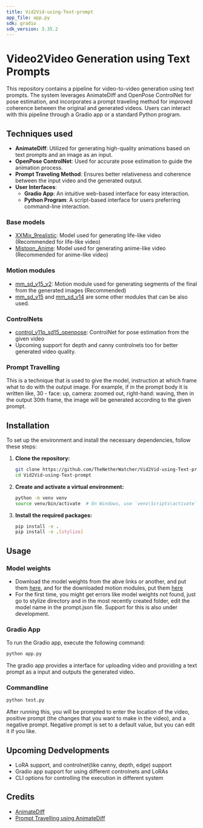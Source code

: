 ```yaml
---
title: Vid2Vid-using-Text-prompt
app_file: app.py
sdk: gradio
sdk_version: 3.35.2
---
```

# Video2Video Generation using Text Prompts

This repository contains a pipeline for video-to-video generation using text prompts. The system leverages AnimateDiff and OpenPose ControlNet for pose estimation, and incorporates a prompt traveling method for improved coherence between the original and generated videos. Users can interact with this pipeline through a Gradio app or a standard Python program.

## Techniques used

- **AnimateDiff**: Utilized for generating high-quality animations based on text prompts and an image as an input.
- **OpenPose ControlNet**: Used for accurate pose estimation to guide the animation process.
- **Prompt Traveling Method**: Ensures better relativeness and coherence between the input video and the generated output.
- **User Interfaces**: 
  - **Gradio App**: An intuitive web-based interface for easy interaction.
  - **Python Program**: A script-based interface for users preferring command-line interaction.
 
### Base models 

- [XXMix_9realistic](https://civitai.com/models/47274): Model used for generating life-like video (Recommended for life-like video)
- [Mistoon_Anime](https://civitai.com/models/24149/mistoonanime): Model used for generating anime-like video (Recommended for anime-like video)

### Motion modules 

- [mm_sd_v15_v2](https://huggingface.co/guoyww/animatediff/blob/main/mm_sd_v15_v2.ckpt): Motion module used for generating segments of the final from the generated images (Recommended)
- [mm_sd_v15](https://huggingface.co/guoyww/animatediff/blob/main/mm_sd_v15.ckpt) and [mm_sd_v14](https://huggingface.co/guoyww/animatediff/blob/main/mm_sd_v14.ckpt) are some other modules that can be also used.

### ControlNets 

- [control_v11p_sd15_openpose](https://huggingface.co/lllyasviel/ControlNet-v1-1/blob/main/control_v11p_sd15_openpose.pth): ControlNet for pose estimation from the given video
- Upcoming support for depth and canny controlnets too for better generated video quality.

### Prompt Travelling

This is a technique that is used to give the model, instruction at which frame what to do with the output image.
For example, if in the prompt body it is written like, 30 - face: up, camera: zoomed out, right-hand: waving, then in the output 30th frame, the image will be generated according to the given prompt.

## Installation

To set up the environment and install the necessary dependencies, follow these steps:

1. **Clone the repository:**

    ```bash
    git clone https://github.com/TheNetherWatcher/Vid2Vid-using-Text-prompt.git
    cd Vid2Vid-using-Text-prompt
    ```

2. **Create and activate a virtual environment:**

    ```bash
    python -m venv venv
    source venv/bin/activate  # On Windows, use `venv\Scripts\activate`
    ```

3. **Install the required packages:**

    ```bash
    pip install -e .
    pip install -e .[stylize]
    ```

## Usage

### Model weights

- Download the model weights from the abve links or another, and put them [here](./data/models/huggingface), and for the downloaded motion modules, put them [here](data/models/motion-module)
- For the first time, you might get errors like model weights not found, just go to stylize directory and in the most recently created folder, edit the model name in the prompt.json file. Support for this is also under development.

### Gradio App

To run the Gradio app, execute the following command:

```bash
python app.py
```

The gradio app provides a interface for uploading video and providing a text prompt as a input and outputs the generated video.

### Commandline 

```bash
python test.py
```

After running this, you will be prompted to enter the location of the video, positive prompt (the changes that you want to make in the video), and a negative prompt.
Negative prompt is set to a default value, but you can edit it if you like.

## Upcoming Dedvelopments

- LoRA support, and controlnet(like canny, depth, edge) support
- Gradio app support for using different controlnets and LoRAs
- CLI options for controlling the execution in different system

## Credits

- [AnimateDiff](https://github.com/guoyww/AnimateDiff)
- [Prompt Travelling using AnimateDiff](https://github.com/s9roll7/animatediff-cli-prompt-travel)
